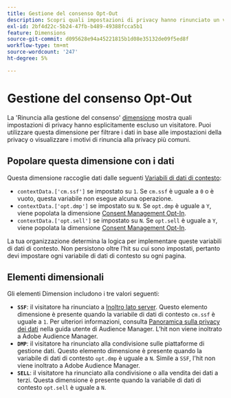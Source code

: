 ```yaml
---
title: Gestione del consenso Opt-Out
description: Scopri quali impostazioni di privacy hanno rinunciato un visitatore.
exl-id: 2bf4d22c-5b24-47fb-b489-49388fcca5b1
feature: Dimensions
source-git-commit: d095628e94a45221815b1d08e35132de09f5ed8f
workflow-type: tm+mt
source-wordcount: '247'
ht-degree: 5%

---
```


# Gestione del consenso Opt-Out

La &#39;Rinuncia alla gestione del consenso&#39; [dimensione](overview.md) mostra quali impostazioni di privacy hanno esplicitamente escluso un visitatore. Puoi utilizzare questa dimensione per filtrare i dati in base alle impostazioni della privacy o visualizzare i motivi di rinuncia alla privacy più comuni.

## Popolare questa dimensione con i dati

Questa dimensione raccoglie dati dalle seguenti [Variabili di dati di contesto](/help/implement/vars/page-vars/contextdata.md):

* `contextData.['cm.ssf']` se impostato su `1`. Se `cm.ssf` è uguale a `0` o è vuoto, questa variabile non esegue alcuna operazione.
* `contextData.['opt.dmp']` se impostato su `N`. Se `opt.dmp` è uguale a `Y`, viene popolata la dimensione [Consent Management Opt-In](cm-opt-in.md).
* `contextData.['opt.sell']` se impostato su `N`. Se `opt.sell` è uguale a `Y`, viene popolata la dimensione [Consent Management Opt-In](cm-opt-in.md).

La tua organizzazione determina la logica per implementare queste variabili di dati di contesto. Non persistono oltre l’hit su cui sono impostati, pertanto devi impostare ogni variabile di dati di contesto su ogni pagina.

## Elementi dimensionali

Gli elementi Dimension includono i tre valori seguenti:

* **`SSF`**: il visitatore ha rinunciato a [Inoltro lato server](/help/admin/admin/c-manage-report-suites/c-edit-report-suites/general/c-server-side-forwarding/ssf.md). Questo elemento dimensione è presente quando la variabile di dati di contesto `cm.ssf` è uguale a `1`. Per ulteriori informazioni, consulta [Panoramica sulla privacy dei dati](https://experienceleague.adobe.com/docs/audience-manager/user-guide/overview/data-privacy/data-privacy.html?lang=it) nella guida utente di Audience Manager. L’hit non viene inoltrato a Adobe Audience Manager.
* **`DMP`**: il visitatore ha rinunciato alla condivisione sulle piattaforme di gestione dati. Questo elemento dimensione è presente quando la variabile di dati di contesto `opt.dmp` è uguale a `N`. Simile a `SSF`, l&#39;hit non viene inoltrato a Adobe Audience Manager.
* **`SELL`**: il visitatore ha rinunciato alla condivisione o alla vendita dei dati a terzi. Questa dimensione è presente quando la variabile di dati di contesto `opt.sell` è uguale a `N`.
